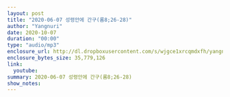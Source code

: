 ```yaml
---
layout: post
title: "2020-06-07 성령안에 간구(롬8;26-28)"
author: "Yangnuri"
date: 2020-10-07
duration: "00:00"
type: "audio/mp3"
enclosure_url: http://dl.dropboxusercontent.com/s/wjgce1xrcqmdxfh/yangnurichurch200607.mp3
enclosure_bytes_size: 35,779,126
link:
  youtube: 
summary: 2020-06-07 성령안에 간구(롬8;26-28)
show_notes:
---
```

